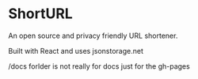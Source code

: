 # ShortURL

An open source and privacy friendly URL shortener.

Built with React and uses jsonstorage.net

/docs forlder is not really for docs just for the gh-pages
